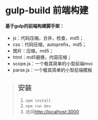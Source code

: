 # gulp-build 前端构建
#### 基于gulp的前端构建脚手架：
* js：代码压缩，合并，检查，md5；
* css：代码压缩，autoprefix，md5；
* 图片：压缩，md5；
* html：md5替换，内容压缩；
* scope.js：一个极其简单的小型前端mvc
* parse.js：一个极其简单的小型前端模板
> ## 安装
> 
> 1. `npm install`
> 2. `npm run dev`
> 3. 访问<http://localhost:3000>
